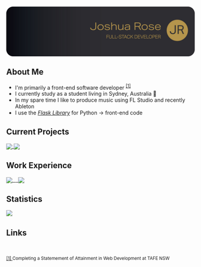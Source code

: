 <p>
  <a href="https://github.com/JoshuaDanielRose">
    <img
      align="center"
      src="https://github.com/JoshuaDanielRose/JoshuaDanielRose/blob/main/res/MAIN.jpg?raw=true"
    </img>
  </a>
</p>
<p>
  <h2 align="left">About Me</h2>
  <ul>
    <li>I'm primarily a front-end software developer <sup><a href="#References">[1]</a></sup></li>
    <li>I currently study as a student living in Sydney, Australia 🦘</li>
    <li>In my spare time I like to produce music using FL Studio and recently Ableton</li>
    <li>I use the <i><a href="https://flask.palletsprojects.com/en/2.1.x/">Flask Library</a></i> for Python → front-end code</li>
  </ul>
</p>
<p>
  <h2 align="left">Current Projects</h2>
  <a href="https://github.com/JoshuaDRose/framework/">
    <img 
      align="center" 
      src="https://github-readme-stats.vercel.app/api/pin/?username=JoshuaDanielRose&repo=framework&show_owner=true"
    </img>
  </a>
  <a href="https://github.com/anuraghazra/convoychat">
    <img 
      align="center"
      src="https://github-readme-stats.vercel.app/api/pin/?username=anuraghazra&repo=convoychat"
    </img>
  </a>
</p>
<p>
  <h2 align="left">Work Experience</h2>
  <a href="https://www.bravurasolutions.com/australia/">
    <kbd><img 
      align="center" 
      height="65" 
      src="https://cpp-prod-seek-company-image-uploads.s3.ap-southeast-2.amazonaws.com/814426/logo/657ae531-bcca-11ea-86d1-e52bae5cc086.png"/>
     </kbd>
  </a>
  <a href="https://centelon.com/">
    &nbsp;
    <kbd><img 
      align="center" 
      height="65" 
      src="https://res.cloudinary.com/crunchbase-production/image/upload/c_lpad,f_auto,q_auto:eco,dpr_1/cihaxvnkshd6s5flqmut"/>
    </kbd>
  </a>
</p>
<p>
  <h2 align="left">Statistics</h2>
    <a href="https://github.com/JoshuaDanielRose/github-readme-stats">
      <img 
        src="https://github-readme-stats.vercel.app/api/wakatime?username=JoshuaDanielRose&custom_title=Weekly%20Statistics&layout=compact">
      </img>
    </a>
 </p>

<!-- <a href="https://github.com/JoshuaDanielRose/github-readme-stats">
<img src="https://github-readme-stats.vercel.app/api?username=JoshuaDanielRose&theme=vue&border_radius=0&show_icons=true&hide_rank=true&include_all_commits=true&custom_title=Github Statistics&hide_border=true&count_private=true&hide=contribs,issues">
</img>
</a>
<br>
<a href="https://github.com/JoshuaDanielRose/github-readme-stats">
<img src="https://github-readme-stats.vercel.app/api/top-langs/?username=JoshuaDanielRose">
</img>
</a>
</p>  --!>

<h2>Links</h2>
<div>
&nbsp<p id="fs-1"><sup><a href="#about-me">[1] </a>Completing a Statemement of Attainment in Web Development at TAFE NSW</sup></p>
</div>
